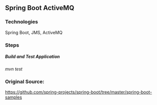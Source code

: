 ## Spring Boot ActiveMQ

### Technologies
Spring Boot, JMS, ActiveMQ


### Steps
##### Build and Test Application
*mvn test*



### Original Source:
https://github.com/spring-projects/spring-boot/tree/master/spring-boot-samples


